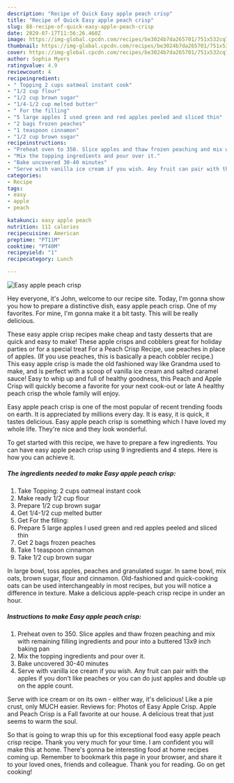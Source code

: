 ```yaml
---
description: "Recipe of Quick Easy apple peach crisp"
title: "Recipe of Quick Easy apple peach crisp"
slug: 88-recipe-of-quick-easy-apple-peach-crisp
date: 2020-07-17T11:56:26.460Z
image: https://img-global.cpcdn.com/recipes/be3024b7da265701/751x532cq70/easy-apple-peach-crisp-recipe-main-photo.jpg
thumbnail: https://img-global.cpcdn.com/recipes/be3024b7da265701/751x532cq70/easy-apple-peach-crisp-recipe-main-photo.jpg
cover: https://img-global.cpcdn.com/recipes/be3024b7da265701/751x532cq70/easy-apple-peach-crisp-recipe-main-photo.jpg
author: Sophia Myers
ratingvalue: 4.9
reviewcount: 4
recipeingredient:
- " Topping 2 cups oatmeal instant cook"
- "1/2 cup flour"
- "1/2 cup brown sugar"
- "1/4-1/2 cup melted butter"
- " For the filling"
- "5 large apples I used green and red apples peeled and sliced thin"
- "2 bags frozen peaches"
- "1 teaspoon cinnamon"
- "1/2 cup brown sugar"
recipeinstructions:
- "Preheat oven to 350. Slice apples and thaw frozen peaching and mix with remaining filling ingredients and pour into a buttered 13x9 inch baking pan"
- "Mix the topping ingredients and pour over it."
- "Bake uncovered 30-40 minutes"
- "Serve with vanilla ice cream if you wish. Any fruit can pair with the apples if you don’t like peaches or you can do just apples and double up on the apple count."
categories:
- Recipe
tags:
- easy
- apple
- peach

katakunci: easy apple peach 
nutrition: 111 calories
recipecuisine: American
preptime: "PT11M"
cooktime: "PT40M"
recipeyield: "1"
recipecategory: Lunch

---
```



![Easy apple peach crisp](https://img-global.cpcdn.com/recipes/be3024b7da265701/751x532cq70/easy-apple-peach-crisp-recipe-main-photo.jpg)

Hey everyone, it's John, welcome to our recipe site. Today, I'm gonna show you how to prepare a distinctive dish, easy apple peach crisp. One of my favorites. For mine, I'm gonna make it a bit tasty. This will be really delicious.

These easy apple crisp recipes make cheap and tasty desserts that are quick and easy to make! These apple crisps and cobblers great for holiday parties or for a special treat For a Peach Crisp Recipe, use peaches in place of apples. (If you use peaches, this is basically a peach cobbler recipe.) This easy apple crisp is made the old fashioned way like Grandma used to make, and is perfect with a scoop of vanilla ice cream and salted caramel sauce! Easy to whip up and full of healthy goodness, this Peach and Apple Crisp will quickly become a favorite for your next cook-out or late A healthy peach crisp the whole family will enjoy.

Easy apple peach crisp is one of the most popular of recent trending foods on earth. It is appreciated by millions every day. It is easy, it is quick, it tastes delicious. Easy apple peach crisp is something which I have loved my whole life. They're nice and they look wonderful.


To get started with this recipe, we have to prepare a few ingredients. You can have easy apple peach crisp using 9 ingredients and 4 steps. Here is how you can achieve it.

##### The ingredients needed to make Easy apple peach crisp:

1. Take  Topping: 2 cups oatmeal instant cook
1. Make ready 1/2 cup flour
1. Prepare 1/2 cup brown sugar
1. Get 1/4-1/2 cup melted butter
1. Get  For the filling:
1. Prepare 5 large apples I used green and red apples peeled and sliced thin
1. Get 2 bags frozen peaches
1. Take 1 teaspoon cinnamon
1. Take 1/2 cup brown sugar


In large bowl, toss apples, peaches and granulated sugar. In same bowl, mix oats, brown sugar, flour and cinnamon. Old-fashioned and quick-cooking oats can be used interchangeably in most recipes, but you will notice a difference in texture. Make a delicious apple-peach crisp recipe in under an hour. 

##### Instructions to make Easy apple peach crisp:

1. Preheat oven to 350. Slice apples and thaw frozen peaching and mix with remaining filling ingredients and pour into a buttered 13x9 inch baking pan
1. Mix the topping ingredients and pour over it.
1. Bake uncovered 30-40 minutes
1. Serve with vanilla ice cream if you wish. Any fruit can pair with the apples if you don’t like peaches or you can do just apples and double up on the apple count.


Serve with ice cream or on its own - either way, it&#39;s delicious! Like a pie crust, only MUCH easier. Reviews for: Photos of Easy Apple Crisp. Apple and Peach Crisp is a Fall favorite at our house. A delicious treat that just seems to warm the soul. 

So that is going to wrap this up for this exceptional food easy apple peach crisp recipe. Thank you very much for your time. I am confident you will make this at home. There's gonna be interesting food at home recipes coming up. Remember to bookmark this page in your browser, and share it to your loved ones, friends and colleague. Thank you for reading. Go on get cooking!
